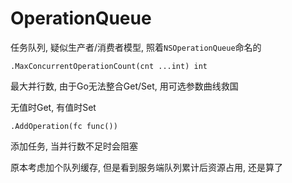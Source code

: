 # OperationQueue

任务队列, 疑似生产者/消费者模型, 照着`NSOperationQueue`命名的

```
.MaxConcurrentOperationCount(cnt ...int) int
```

最大并行数, 由于Go无法整合Get/Set, 用可选参数曲线救国

无值时Get, 有值时Set

```
.AddOperation(fc func())
```
添加任务, 当并行数不足时会阻塞

原本考虑加个队列缓存, 但是看到服务端队列累计后资源占用, 还是算了
